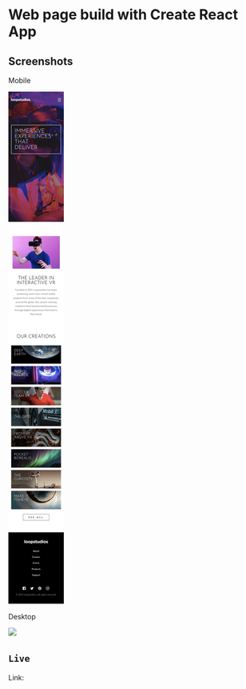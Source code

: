 # Web page build with Create React App

## Screenshots

Mobile

![](screenshots/mobile-screenshot-web-page.png)

Desktop

![](screenshots/desktop-obile-screenshot-web-page.png)

## `Live`

Link: [](https://loopstudios-landing-page-challenge-hub.vercel.app)
